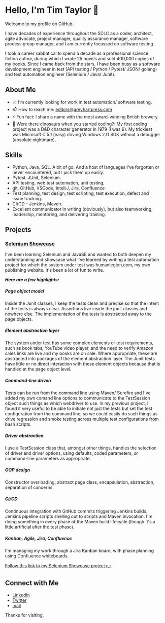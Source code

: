 # Hello, I'm Tim Taylor 👋

Welcome to my profile on GitHub.

I have decades of experience throughout the SDLC as a coder, architect, agile advocate, project manager, quality assurance manager, software process group manager, and I am currently focussed on software testing.

I took a career sabbatical to spend a decade as a professional science fiction author, during which I wrote 25 novels and sold 400,000 copies of my books. Since I came back from the stars, I have been busy as a software development engineer in test (API testing / Python / Pytest/ JSON/ golang) and test automation engineer (Selenium / Java/ Junit).

## About Me

- 📈 I’m currently looking for work in test automation/ software testing.
- 📫 How to reach me: [editors@greyhartpress.com](mailto:editors@greyhartpress.com)
- ⚡ Fun fact: I share a name with the most award-winning British brewery.
- 🦖 Were there dinosaurs when you started coding?: My first coding project was a D&D character generator in 1979 (I was 9). My trickiest was Microsoft C 5.1 (easy) driving Windows 2.11 SDK without a debugger (absolute nightmare).

## Skills

- Python, Java, SQL. A bit of go. And a host of languages I've forgotten or never encountered, but I pick them up easily.
- Pytest, JUnit, Selenium.
- API testing, web test automation, unit testing.
- git, GitHub, VSCode, IntelliJ, Jira, Confluence
- Test planning, test design, test scripting, test execution, defect and issue tracking.
- CI/CD - Jenkins, Maven.
- Excellent communicator in writing (obviously), but also teamworking, leadership, mentoring, and delivering training.


## Projects

### [Selenium Showcase](https://github.com/TimCTaylor/SeleniumShowcase)
I've been learning Selenium and JavaSE and wanted to both deepen my understanding and showcase what I've learned by writing a test automation project for which the system under test was humanlegion.com, my own publishing website. It's been a lot of fun to write.

***Here are a few highlights:***

##### Page object model
Inside the Junit classes, I keep the tests clean and precise so that the intent of the tests is always clear. Assertions live inside the junit classes and nowhere else. The implementation of the tests is abstracted away to the page objects.

##### Element abstraction layer 
The system under test has some complex elements or test requirements, such as book tabs, YouTube video player, and the need to verify Amazon sales links are live and my books are on sale. Where appropriate, these are abstracted into packages of the element abstraction layer. The Junit tests have little or no direct interaction with these element objects because that is handled at the page object level.

##### Command-line driven
Tests can be run from the command line using Maven/ Surefire and I've added my own comand line options to communicate to the TestSession object such things as which webdriver to use. In my previous project, I found it very useful to be able to initiate not just the tests but set the test configuration from the command line, so we could easily do such things as drive regression and smoke testing across multiple test configurations from bash scripts.

##### Driver abstraction
I use a TestSession class that, amongst other things, handles the selection of driver and driver options, using defaults, coded parameters, or command-line parameters as appropriate.

##### OOP design 
Constructor overloading, abstract page class, encapsulation, abstraction, separation of concerns.

##### CI/CD
Continuous integration with GitHub commits triggering Jenkins builds. Jenkins pipeline scripts shelling out to scripts and Maven invocation. I'm doing something in every phase of the Maven build lifecycle (though it's a little artificial after the test phase).

##### Kanban, Agile, Jira, Confluence
I'm managing my work through a Jira Kanban board, with phase planning using Confluence whiteboards.

[Follow this link to my Selenium Showcase project :point_right:](https://github.com/TimCTaylor/SeleniumShowcase)

## Connect with Me

- [LinkedIn](https://www.linkedin.com/in/tim-c-taylor/)
- [Twitter](https://twitter.com/TimCTaylor)
- [mail](mailto:editors@greyhartpress.com)

Thanks for visiting.
